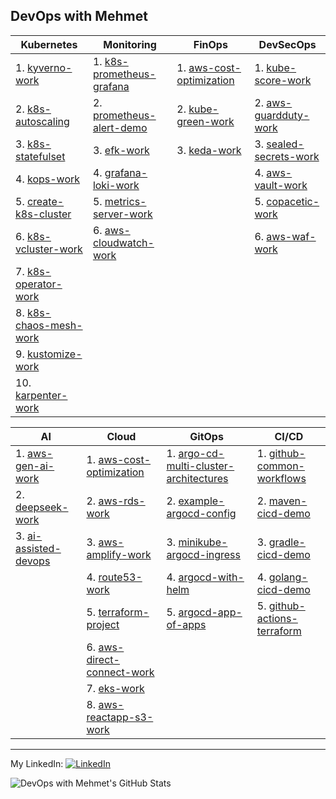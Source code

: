 ## DevOps with Mehmet

| Kubernetes | Monitoring | FinOps | DevSecOps |
| -------- | -------- | -------- |-------- |
| 1. [kyverno-work](https://github.com/mehmetmgrsl/kyverno-work) | 1. [k8s-prometheus-grafana](https://github.com/mehmetmgrsl/k8s-prometheus-grafana) | 1. [aws-cost-optimization](https://github.com/mehmetmgrsl/aws-cost-optimization) | 1. [kube-score-work](https://github.com/mehmetmgrsl/kube-score-work)
| 2. [k8s-autoscaling](https://github.com/mehmetmgrsl/k8s-autoscaling)| 2. [prometheus-alert-demo](https://github.com/mehmetmgrsl/prometheus-alert-demo) | 2. [kube-green-work](https://github.com/mehmetmgrsl/kube-green-work)  | 2. [aws-guardduty-work](https://github.com/mehmetmgrsl/aws-guardduty-work)
| 3. [k8s-statefulset](https://github.com/mehmetmgrsl/k8s-statefulset) | 3. [efk-work](https://github.com/mehmetmgrsl/efk-work) | 3. [keda-work](https://github.com/mehmetmgrsl/keda-work) | 3. [sealed-secrets-work](https://github.com/mehmetmgrsl/sealed-secrets-work)
| 4. [kops-work](https://github.com/mehmetmgrsl/kops-work) | 4. [grafana-loki-work](https://github.com/mehmetmgrsl/grafana-loki-work) | | 4. [aws-vault-work](https://github.com/mehmetmgrsl/aws-vault-work)
| 5. [create-k8s-cluster](https://github.com/mehmetmgrsl/create-k8s-cluster) | 5. [metrics-server-work](https://github.com/mehmetmgrsl/metrics-server-work)| |  5. [copacetic-work](https://github.com/mehmetmgrsl/copacetic-work) 
| 6. [k8s-vcluster-work](https://github.com/mehmetmgrsl/k8s-vcluster-work) | 6. [aws-cloudwatch-work](https://github.com/mehmetmgrsl/aws-cloudwatch-work) | | 6. [aws-waf-work](https://github.com/mehmetmgrsl/aws-waf-work)
| 7. [k8s-operator-work](https://github.com/mehmetmgrsl/k8s-operator-work) |  | | 
| 8. [k8s-chaos-mesh-work](https://github.com/mehmetmgrsl/k8s-chaos-mesh-work)|  |  | 
| 9. [kustomize-work](https://github.com/mehmetmgrsl/kustomize-work) |  |  | 
| 10. [karpenter-work](https://github.com/mehmetmgrsl/karpenter-work) |  |  | 


| AI | Cloud | GitOps | CI/CD |
| -------- | -------- | -------- | -------- |
| 1. [aws-gen-ai-work](https://github.com/mehmetmgrsl/aws-gen-ai-work) | 1. [aws-cost-optimization](https://github.com/mehmetmgrsl/aws-cost-optimization) | 1. [argo-cd-multi-cluster-architectures](https://github.com/mehmetmgrsl/argo-cd-multi-cluster-architectures) | 1. [github-common-workflows](https://github.com/mehmetmgrsl/github-common-workflows)|
| 2. [deepseek-work](https://github.com/mehmetmgrsl/deepseek-work) | 2. [aws-rds-work](https://github.com/mehmetmgrsl/aws-rds-work) | 2. [example-argocd-config](https://github.com/mehmetmgrsl/example-argocd-config)| 2. [maven-cicd-demo](https://github.com/mehmetmgrsl/maven-cicd-demo) |
| 3. [ai-assisted-devops](https://github.com/mehmetmgrsl/ai-assisted-devops)  | 3. [aws-amplify-work](https://github.com/mehmetmgrsl/aws-amplify-work)  | 3. [minikube-argocd-ingress](https://github.com/mehmetmgrsl/minikube-argocd-ingress)| 3. [gradle-cicd-demo](https://github.com/mehmetmgrsl/gradle-cicd-demo)|
|  | 4. [route53-work](https://github.com/mehmetmgrsl/route53-work) | 4. [argocd-with-helm](https://github.com/mehmetmgrsl/argocd-with-helm)| 4. [golang-cicd-demo](https://github.com/mehmetmgrsl/example-book-app)
|  | 5. [terraform-project](https://github.com/mehmetmgrsl/terraform-project) | 5. [argocd-app-of-apps](https://github.com/mehmetmgrsl/argocd-app-of-apps)| 5. [github-actions-terraform](https://github.com/mehmetmgrsl/github-actions-terraform)
|  | 6. [aws-direct-connect-work](https://github.com/mehmetmgrsl/aws-direct-connect-work) ||
|  | 7. [eks-work](https://github.com/mehmetmgrsl/eks-work) ||
|  | 8. [aws-reactapp-s3-work](https://github.com/mehmetmgrsl/aws-reactapp-s3-work)  ||

---

My LinkedIn:
[<img src="https://raw.githubusercontent.com/paulrobertlloyd/socialmediaicons/main/linkedin-16x16.png" alt="LinkedIn" class="linkedin-icon">](https://www.linkedin.com/in/mehmetmustafagursul/)

![DevOps with Mehmet's GitHub Stats](https://github-readme-stats.vercel.app/api?username=mehmetmgrsl&show_icons=true&theme=radical)
